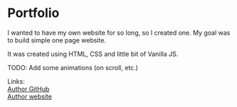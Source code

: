 # Portfolio

I wanted to have my own website for so long, so I created one. My goal was to build simple one page website.

It was created using HTML, CSS and little bit of Vanilla JS.

TODO:
Add some animations (on scroll, etc.)

Links:  
[Author GitHub](https://github.com/Martan03)  
[Author website](https://martan03.github.io/)
